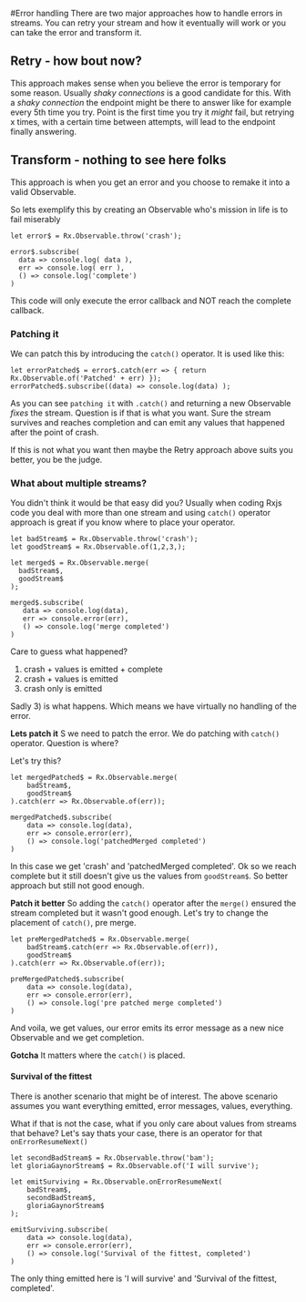 #Error handling 
There are two major approaches how to handle errors in streams. You can retry your stream and how it eventually will work or you can take the error and transform it.

## Retry - how bout now? 
This approach makes sense when you believe the error is temporary for some reason. Usually *shaky connections* is a good candidate for this. With a *shaky connection* the endpoint might be there to answer like for example every 5th time you try. Point is the first time you try it *might* fail, but retrying x times, with a certain time between attempts, will lead to the endpoint finally answering.

## Transform - nothing to see here folks
This approach is when you get an error and you choose to remake it into a valid Observable.

So lets exemplify this by creating an Observable who's mission in life is to fail miserably

```
let error$ = Rx.Observable.throw('crash');

error$.subscribe( 
  data => console.log( data ),
  err => console.log( err ),
  () => console.log('complete')
)
```
This code will only execute the error callback and NOT reach the complete callback. 
### Patching it
We can patch this by introducing the `catch()` operator. It is used like this:
```
let errorPatched$ = error$.catch(err => { return Rx.Observable.of('Patched' + err) });
errorPatched$.subscribe((data) => console.log(data) );
```
As you can see `patching it` with `.catch()` and returning a new Observable *fixes* the stream. Question is if that is what you want. Sure the stream survives and reaches completion and can emit any values that happened after the point of crash. 

If this is not what you want then maybe the Retry approach above suits you better, you be the judge.

### What about multiple streams?
You didn't think it would be that easy did you? Usually when coding Rxjs code you deal with more than one stream and using `catch()` operator approach is great if you know where to place your operator.

```
let badStream$ = Rx.Observable.throw('crash');
let goodStream$ = Rx.Observable.of(1,2,3,);

let merged$ = Rx.Observable.merge(
  badStream$,
  goodStream$
);

merged$.subscribe(
   data => console.log(data),
   err => console.error(err),
   () => console.log('merge completed') 
)
```
Care to guess what happened?
1) crash + values is emitted + complete
2) crash + values is emitted
3) crash only is emitted

Sadly 3) is what happens. Which means we have virtually no handling of the error.

**Lets patch it**
S we need to patch the error. We do patching with `catch()` operator. Question is where?

Let's try this?

```
let mergedPatched$ = Rx.Observable.merge(
    badStream$,
    goodStream$
).catch(err => Rx.Observable.of(err));

mergedPatched$.subscribe(
    data => console.log(data),
    err => console.error(err),
    () => console.log('patchedMerged completed')
)

```
In this case we get 'crash' and 'patchedMerged completed'. Ok so we reach complete but it still doesn't give us the values from `goodStream$`.
So better approach but still not good enough.

**Patch it better**
So adding the `catch()` operator after the `merge()` ensured the stream completed but it wasn't good enough. Let's try to change the placement of `catch()`, pre merge.

```
let preMergedPatched$ = Rx.Observable.merge(
    badStream$.catch(err => Rx.Observable.of(err)),
    goodStream$
).catch(err => Rx.Observable.of(err));

preMergedPatched$.subscribe(
    data => console.log(data),
    err => console.error(err),
    () => console.log('pre patched merge completed')
)
```

And voila, we get values, our error emits its error message as a new nice Observable and we get completion.

**Gotcha**
It matters where the `catch()` is placed.

#### Survival of the fittest
There is another scenario that might be of interest. The above scenario assumes you want everything emitted, error messages, values, everything.

What if that is not the case, what if you only care about values from streams that behave? Let's say thats your case, there is an operator for that `onErrorResumeNext()`

```
let secondBadStream$ = Rx.Observable.throw('bam');
let gloriaGaynorStream$ = Rx.Observable.of('I will survive');

let emitSurviving = Rx.Observable.onErrorResumeNext(
    badStream$,
    secondBadStream$,
    gloriaGaynorStream$
);

emitSurviving.subscribe(
    data => console.log(data),
    err => console.error(err),
    () => console.log('Survival of the fittest, completed')
) 
```
The only thing emitted here is 'I will survive' and 'Survival of the fittest, completed'.


